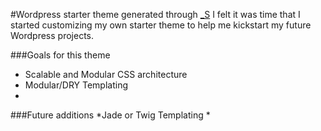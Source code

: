 #Wordpress starter theme generated through [_S](http://underscores.me/)
I felt it was time that I started customizing my own starter theme to help me kickstart my future Wordpress projects.

###Goals for this theme
* Scalable and Modular CSS architecture
* Modular/DRY Templating
*

###Future additions
*Jade or Twig Templating
*
